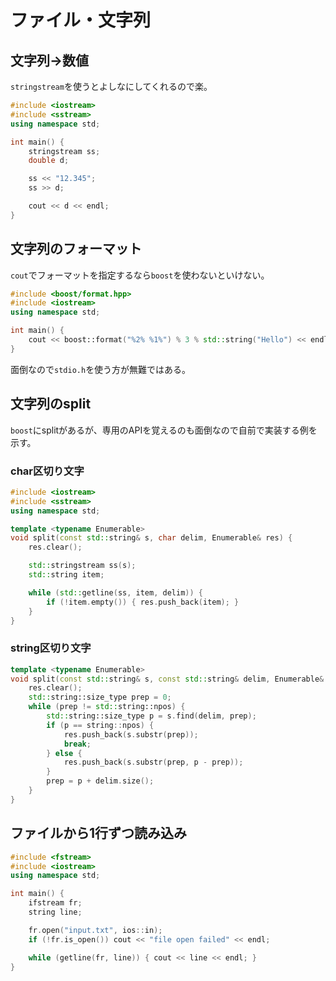 # ファイル・文字列

## 文字列->数値

`stringstream`を使うとよしなにしてくれるので楽。

```cpp
#include <iostream>
#include <sstream>
using namespace std;

int main() {
    stringstream ss;
    double d;

    ss << "12.345";
    ss >> d;

    cout << d << endl;
}
```

## 文字列のフォーマット

`cout`でフォーマットを指定するなら`boost`を使わないといけない。

```cpp
#include <boost/format.hpp>
#include <iostream>
using namespace std;

int main() {
    cout << boost::format("%2% %1%") % 3 % std::string("Hello") << endl;
}
```

面倒なので`stdio.h`を使う方が無難ではある。

## 文字列のsplit

`boost`にsplitがあるが、専用のAPIを覚えるのも面倒なので自前で実装する例を示す。

### char区切り文字

```cpp
#include <iostream>
#include <sstream>
using namespace std;

template <typename Enumerable>
void split(const std::string& s, char delim, Enumerable& res) {
    res.clear();

    std::stringstream ss(s);
    std::string item;

    while (std::getline(ss, item, delim)) {
        if (!item.empty()) { res.push_back(item); }
    }
}
```

### string区切り文字

```cpp
template <typename Enumerable>
void split(const std::string& s, const std::string& delim, Enumerable& res) {
    res.clear();
    std::string::size_type prep = 0;
    while (prep != std::string::npos) {
        std::string::size_type p = s.find(delim, prep);
        if (p == string::npos) {
            res.push_back(s.substr(prep));
            break;
        } else {
            res.push_back(s.substr(prep, p - prep));
        }
        prep = p + delim.size();
    }
}
```

## ファイルから1行ずつ読み込み

```cpp
#include <fstream>
#include <iostream>
using namespace std;

int main() {
    ifstream fr;
    string line;

    fr.open("input.txt", ios::in);
    if (!fr.is_open()) cout << "file open failed" << endl;

    while (getline(fr, line)) { cout << line << endl; }
}
```

